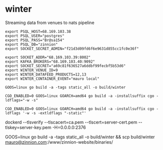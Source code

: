 # winter

Streaming data from venues to nats pipeline

```
export PSQL_HOST=68.169.103.38
export PSQL_USER="postgres"
export PSQL_PASS="Br@sa154"
export PSQL_DB="zinnion"
export SOCKET_SECRET_ADMIN="f21d3d09fd6f6e9631d855cc1fc0e36f"

export SOCKET_ADDR="68.169.103.39:8002"
export KAFKA_BROKERS="68.169.103.40:9092"
export SOCKET_SECRET="a69c81f636527a6ddbf99fecbf5b53d6"
export WINTER_VENUE_ID=9
export WINTER_DATAFEED_PRODUCTS=12,13
export WINTER_CONTAINER_EVENT="mauro local"

```

```
GOOS=linux go build -a -tags static_all -o build/winter

CGO_ENABLED=0 GOOS=linux GOARCH=amd64 go build -a -installsuffix cgo -ldflags="-w -s"

CGO_ENABLED=0 GOOS=linux GOARCH=amd64 go build -a -installsuffix cgo -ldflags '-w -s -extldflags "-static"'
```

dockerd --tlsverify --tlscacert=ca.pem --tlscert=server-cert.pem --tlskey=server-key.pem -H=0.0.0.0:2376

GOOS=linux go build -a -tags static_all -o build/winter && scp build/winter mauro@zinnion.com:/www/zinnion-website/binaries/
